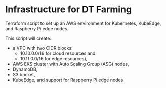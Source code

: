 # Infrastructure for DT Farming

Terraform script to set up an AWS environment for Kubernetes, KubeEdge, and Raspberry Pi edge nodes.

This script will create:

- a VPC with two CIDR blocks:
  - 10.10.0.0/16 for cloud resources and
  - 10.11.0.0/16 for edge resources),
- AWS EKS cluster with Auto Scaling Group (ASG) nodes,
- DynamoDB,
- S3 bucket,
- KubeEdge, and support for Raspberry Pi edge nodes

